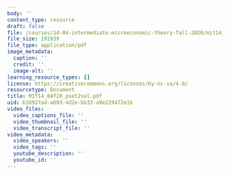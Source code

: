 ```yaml
---
body: ''
content_type: resource
draft: false
file: /courses/14-04-intermediate-microeconomic-theory-fall-2020/mit14_04f20_pset2sol.pdf
file_size: 191939
file_type: application/pdf
image_metadata:
  caption: ''
  credit: ''
  image-alt: ''
learning_resource_types: []
license: https://creativecommons.org/licenses/by-nc-sa/4.0/
resourcetype: Document
title: MIT14_04f20_pset2sol.pdf
uid: b16927ad-a693-4d2e-bb33-a9e229472e1b
video_files:
  video_captions_file: ''
  video_thumbnail_file: ''
  video_transcript_file: ''
video_metadata:
  video_speakers: ''
  video_tags: ''
  youtube_description: ''
  youtube_id: ''
---
```

